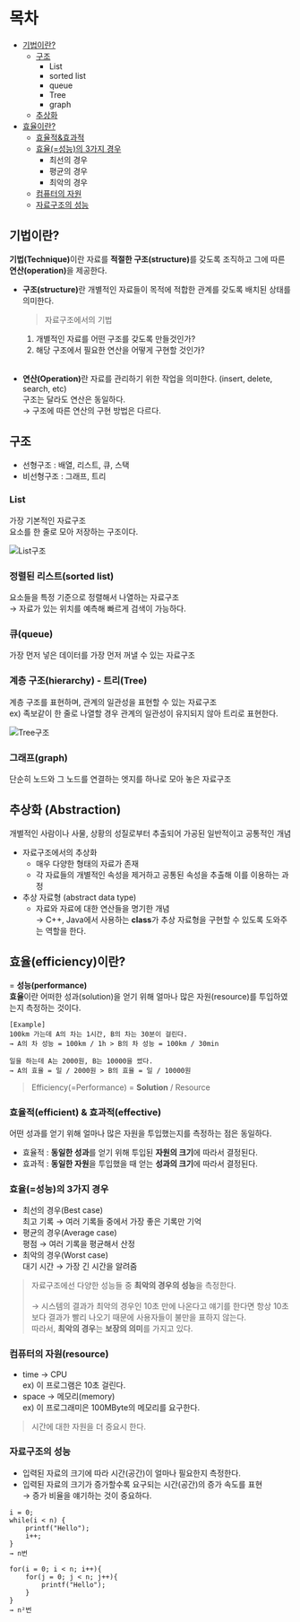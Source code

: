 # 목차
* [기법이란?](https://github.com/elilly00/TIL/blob/main/Data%20Structure/01.%ED%9A%A8%EC%9C%A8%EC%A0%81%EC%9D%B8%20%EA%B8%B0%EB%B2%95.md#%EA%B8%B0%EB%B2%95%EC%9D%B4%EB%9E%80)
    * [구조](https://github.com/elilly00/TIL/blob/main/Data%20Structure/01.%ED%9A%A8%EC%9C%A8%EC%A0%81%EC%9D%B8%20%EA%B8%B0%EB%B2%95.md#%EA%B5%AC%EC%A1%B0)
        * List
        * sorted list
        * queue
        * Tree
        * graph
    * [추상화](https://github.com/elilly00/TIL/blob/main/Data%20Structure/01.%ED%9A%A8%EC%9C%A8%EC%A0%81%EC%9D%B8%20%EA%B8%B0%EB%B2%95.md#%EC%B6%94%EC%83%81%ED%99%94-abstraction)
* [효율이란?](https://github.com/elilly00/TIL/blob/main/Data%20Structure/01.%ED%9A%A8%EC%9C%A8%EC%A0%81%EC%9D%B8%20%EA%B8%B0%EB%B2%95.md#%ED%9A%A8%EC%9C%A8efficiency%EC%9D%B4%EB%9E%80)
    * [효율적&효과적](https://github.com/elilly00/TIL/blob/main/Data%20Structure/01.%ED%9A%A8%EC%9C%A8%EC%A0%81%EC%9D%B8%20%EA%B8%B0%EB%B2%95.md#%ED%9A%A8%EC%9C%A8%EC%A0%81efficient--%ED%9A%A8%EA%B3%BC%EC%A0%81effective)
    * [효율(=성능)의 3가지 경우](https://github.com/elilly00/TIL/blob/main/Data%20Structure/01.%ED%9A%A8%EC%9C%A8%EC%A0%81%EC%9D%B8%20%EA%B8%B0%EB%B2%95.md#%ED%9A%A8%EC%9C%A8%EC%84%B1%EB%8A%A5%EC%9D%98-3%EA%B0%80%EC%A7%80-%EA%B2%BD%EC%9A%B0)
       * 최선의 경우
        * 평균의 경우
        * 최악의 경우
    * [컴퓨터의 자원](https://github.com/elilly00/TIL/blob/main/Data%20Structure/01.%ED%9A%A8%EC%9C%A8%EC%A0%81%EC%9D%B8%20%EA%B8%B0%EB%B2%95.md#%EC%BB%B4%ED%93%A8%ED%84%B0%EC%9D%98-%EC%9E%90%EC%9B%90resource)
    * [자료구조의 성능](https://github.com/elilly00/TIL/blob/main/Data%20Structure/01.%ED%9A%A8%EC%9C%A8%EC%A0%81%EC%9D%B8%20%EA%B8%B0%EB%B2%95.md#%EC%9E%90%EB%A3%8C%EA%B5%AC%EC%A1%B0%EC%9D%98-%EC%84%B1%EB%8A%A5)

## 기법이란?
<b>기법(Technique)</b>이란 자료를 <b>적절한 구조(structure)</b>를 갖도록 조직하고 그에 따른 <b>연산(operation)</b>을 제공한다.

* <b>구조(structure)</b>란 개별적인 자료들이 목적에 적합한 관계를 갖도록 배치된 상태를 의미한다.

    > 자료구조에서의 기법
    1. 개별적인 자료를 어떤 구조를 갖도록 만들것인가?
    2. 해당 구조에서 필요한 연산을 어떻게 구현할 것인가?
    <br/><br/>

* <b>연산(Operation)</b>란 자료를 관리하기 위한 작업을 의미한다. (insert, delete, search, etc) <br/>
구조는 달라도 연산은 동일하다. <br/>
→ 구조에 따른 연산의 구현 방법은 다르다.

## 구조
* 선형구조 : 배열, 리스트, 큐, 스택
* 비선형구조 : 그래프, 트리

### List
가장 기본적인 자료구조 <br/>
요소를 한 줄로 모아 저장하는 구조이다.

![List구조](https://user-images.githubusercontent.com/90914001/154036429-e7038308-6594-4124-8aba-46f725a9cfba.PNG)

### 정렬된 리스트(sorted list)
요소들을 특정 기준으로 정렬해서 나열하는 자료구조 <br/>
→ 자료가 있는 위치를 예측해 빠르게 검색이 가능하다.

### 큐(queue)
가장 먼저 넣은 데이터를 가장 먼저 꺼낼 수 있는 자료구조 <br/>

### 계층 구조(hierarchy) - 트리(Tree)
계층 구조를 표현하며, 관계의 일관성을 표현할 수 있는 자료구조 <br/>
ex) 족보같이 한 줄로 나열할 경우 관계의 일관성이 유지되지 않아 트리로 표현한다.

![Tree구조](https://user-images.githubusercontent.com/90914001/154036597-22555410-1353-49a7-a26e-46be9a17a8ff.PNG)


### 그래프(graph)
단순히 노드와 그 노드를 연결하는 엣지를 하나로 모아 놓은 자료구조 <br/>

## 추상화 (Abstraction)
개별적인 사람이나 사물, 상황의 성질로부터 추출되어 가공된 일반적이고 공통적인 개념

* 자료구조에서의 추상화
    * 매우 다양한 형태의 자료가 존재
    * 각 자료들의 개별적인 속성을 제거하고 공통된 속성을 추출해 이를 이용하는 과정
* 추상 자료형 (abstract data type)
    * 자료와 자료에 대한 연산들을 명기한 개념 <br/>
    → C++, Java에서 사용하는 <b>class</b>가 추상 자료형을 구현할 수 있도록 도와주는 역할을 한다.

## 효율(efficiency)이란?
= <b>성능(performance)</b><br/>
<b>효율</b>이란 어떠한 성과(solution)을 얻기 위해 얼마나 많은 자원(resource)를 투입하였는지 측정하는 것이다.<br/>

```
[Example]
100km 가는데 A의 차는 1시간, B의 차는 30분이 걸린다.
→ A의 차 성능 = 100km / 1h > B의 차 성능 = 100km / 30min

일을 하는데 A는 2000원, B는 10000을 썼다.
→ A의 효율 = 일 / 2000원 > B의 효율 = 일 / 10000원
```

> Efficiency(=Performance) = <b>Solution</b> / Resource

### 효율적(efficient) & 효과적(effective)
어떤 성과를 얻기 위해 얼마나 많은 자원을 투입했는지를 측정하는 점은 동일하다.

* 효율적 : <b>동일한 성과</b>를 얻기 위해 투입된 <b>자원의 크기</b>에 따라서 결정된다.
* 효과적 : <b>동일한 자원</b>을 투입했을 때 얻는 <b>성과의 크기</b>에 따라서 결정된다.

### 효율(=성능)의 3가지 경우
* 최선의 경우(Best case) <br/>
    최고 기록 → 여러 기록들 중에서 가장 좋은 기록만 기억
* 평균의 경우(Average case) <br/>
    평점 → 여러 기록을 평균해서 산정
* 최악의 경우(Worst case) <br/>
    대기 시간 → 가장 긴 시간을 알려줌

> 자료구조에선 다양한 성능들 중 <b>최악의 경우의 성능</b>을 측정한다. <br/><br/>
→ 시스템의 결과가 최악의 경우인 10초 만에 나온다고 얘기를 한다면 항상 10초 보다 결과가 빨리 나오기 때문에 사용자들이 불만을 표하지 않는다. <br/>
따라서, <b>최악의 경우</b>는 <b>보장의 의미</b>를 가지고 있다. 

### 컴퓨터의 자원(resource)
* time → CPU <br/>
    ex) 이 프로그램은 10초 걸린다.
* space → 메모리(memory) <br/>
    ex) 이 프로그래미은 100MByte의 메모리를 요구한다.

> 시간에 대한 자원을 더 중요시 한다.

### 자료구조의 성능
* 입력된 자료의 크기에 따라 시간(공간)이 얼마나 필요한지 측정한다.
* 입력된 자료의 크기가 증가할수록 요구되는 시간(공간)의 증가 속도를 표현 <br/>
→ 증가 비율을 얘기하는 것이 중요하다.
```
i = 0;
while(i < n) {
    printf("Hello");
    i++;
}
→ n번

for(i = 0; i < n; i++){
    for(j = 0; j < n; j++){
        printf("Hello");
    }
}
→ n²번
```
